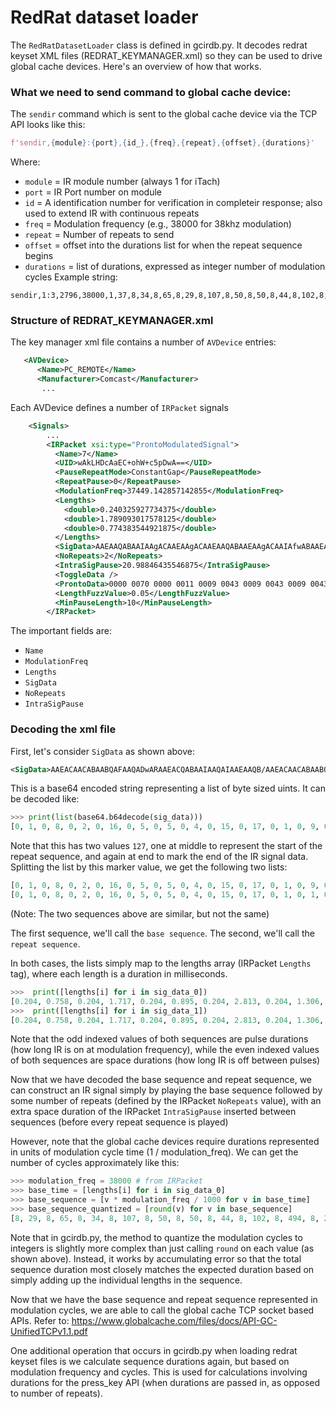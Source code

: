 # RedRat dataset loader

The `RedRatDatasetLoader` class is defined in gcirdb.py. It decodes redrat keyset XML files (REDRAT_KEYMANAGER.xml) so they can be
used to drive global cache devices. Here's an overview of how that works.

### What we need to send command to global cache device:

The `sendir` command which is sent to the global cache device via the TCP API looks like this:
```python
f'sendir,{module}:{port},{id_},{freq},{repeat},{offset},{durations}'
```
Where:
* `module` = IR module number (always 1 for iTach)
* `port` = IR Port number on module
* `id` = A identification number for verification in completeir response; also used to extend IR with continuous repeats
* `freq` = Modulation frequency (e.g., 38000 for 38khz modulation)
* `repeat` = Number of repeats to send
* `offset` = offset into the durations list for when the repeat sequence begins
* `durations` = list of durations, expressed as integer number of modulation cycles
Example string:
```
sendir,1:3,2796,38000,1,37,8,34,8,65,8,29,8,107,8,50,8,50,8,44,8,102,8,494,8,34,8,76,8,29,8,29,8,39,8,50,8,29,8,29,8,3040,8,34,8,65,8,29,8,107,8,50,8,50,8,44,8,102,8,494,8,34,8,34,8,70,8,29,8,39,8,50,8,29,8,29,8,3040
```


### Structure of REDRAT_KEYMANAGER.xml

The key manager xml file contains a number of `AVDevice` entries:
```xml
   <AVDevice>
      <Name>PC_REMOTE</Name>
      <Manufacturer>Comcast</Manufacturer>
       ...
```

Each AVDevice defines a number of `IRPacket` signals
```xml
    <Signals>
        ...
        <IRPacket xsi:type="ProntoModulatedSignal">
          <Name>7</Name>
          <UID>wAkLHDcAaEC+ohW+c5pDwA==</UID>
          <PauseRepeatMode>ConstantGap</PauseRepeatMode>
          <RepeatPause>0</RepeatPause>
          <ModulationFreq>37449.142857142855</ModulationFreq>
          <Lengths>
            <double>0.240325927734375</double>
            <double>1.789093017578125</double>
            <double>0.774383544921875</double>
          </Lengths>
          <SigData>AAEAAQABAAIAAgACAAEAAgACAAEAAQABAAEAAgACAAIAfwABAAEAAQACAAIAAgABAAIAAgABAAEAAQABAAIAAgACAH8=</SigData>
          <NoRepeats>2</NoRepeats>
          <IntraSigPause>20.98846435546875</IntraSigPause>
          <ToggleData />
          <ProntoData>0000 0070 0000 0011 0009 0043 0009 0043 0009 0043 0009 001D 0009 001D 0009 001D 0009 0043 0009 001D 0009 001D 0009 0043 0009 0043 0009 0043 0009 0043 0009 001D 0009 001D 0009 001D 0009 0312</ProntoData>
          <LengthFuzzValue>0.05</LengthFuzzValue>
          <MinPauseLength>10</MinPauseLength>
        </IRPacket>   
```

The important fields are:
* `Name`
* `ModulationFreq`
* `Lengths`
* `SigData`
* `NoRepeats`
* `IntraSigPause`

### Decoding the xml file

First, let's consider `SigData` as shown above:
```xml
<SigData>AAEACAACABAABQAFAAQADwARAAEACQABAAIAAQAIAAEAAQB/AAEACAACABAABQAFAAQADwARAAEAAQAJAAIAAQAIAAEAAQB/</SigData>
```

This is a base64 encoded string representing a list of byte sized uints. It can be decoded like:
```python
>>> print(list(base64.b64decode(sig_data)))
[0, 1, 0, 8, 0, 2, 0, 16, 0, 5, 0, 5, 0, 4, 0, 15, 0, 17, 0, 1, 0, 9, 0, 1, 0, 2, 0, 1, 0, 8, 0, 1, 0, 1, 0, 127, 0, 1, 0, 8, 0, 2, 0, 16, 0, 5, 0, 5, 0, 4, 0, 15, 0, 17, 0, 1, 0, 1, 0, 9, 0, 2, 0, 1, 0, 8, 0, 1, 0, 1, 0, 127]
```

Note that this has two values `127`, one at middle to represent the start of the repeat sequence, and again at end to mark the end
of the IR signal data. Splitting the list by this marker value, we get the following two lists:
```python
[0, 1, 0, 8, 0, 2, 0, 16, 0, 5, 0, 5, 0, 4, 0, 15, 0, 17, 0, 1, 0, 9, 0, 1, 0, 2, 0, 1, 0, 8, 0, 1, 0, 1, 0]
[0, 1, 0, 8, 0, 2, 0, 16, 0, 5, 0, 5, 0, 4, 0, 15, 0, 17, 0, 1, 0, 1, 0, 9, 0, 2, 0, 1, 0, 8, 0, 1, 0, 1, 0]
```
(Note: The two sequences above are similar, but not the same)

The first sequence, we'll call the `base sequence`. The second, we'll call the `repeat sequence`.

In both cases, the lists simply map to the lengths array (IRPacket `Lengths` tag), where each
length is a duration in milliseconds.
```python
>>>  print([lengths[i] for i in sig_data_0])
[0.204, 0.758, 0.204, 1.717, 0.204, 0.895, 0.204, 2.813, 0.204, 1.306, 0.204, 1.306, 0.204, 1.169, 0.204, 2.676, 0.204, 13.0, 0.204, 0.758, 0.204, 1.854, 0.204, 0.758, 0.204, 0.895, 0.204, 0.758, 0.204, 1.717, 0.204, 0.758, 0.204, 0.758, 0.204]
>>>  print([lengths[i] for i in sig_data_1])
[0.204, 0.758, 0.204, 1.717, 0.204, 0.895, 0.204, 2.813, 0.204, 1.306, 0.204, 1.306, 0.204, 1.169, 0.204, 2.676, 0.204, 13.0, 0.204, 0.758, 0.204, 0.758, 0.204, 1.854, 0.204, 0.895, 0.204, 0.758, 0.204, 1.717, 0.204, 0.758, 0.204, 0.758, 0.204]
```

Note that the odd indexed values of both sequences are pulse durations (how long IR is on at modulation frequency),
while the even indexed values of both sequences are space durations (how long IR is off between pulses) 

Now that we have decoded the base sequence and repeat sequence, we can construct an IR signal simply by playing the
base sequence followed by some number of repeats (defined by the IRPacket `NoRepeats` value), with an extra space duration
of the IRPacket `IntraSigPause` inserted between sequences (before every repeat sequence is played)

However, note that the global cache devices require durations represented in units of modulation
cycle time (1 / modulation_freq). We can get the number of cycles approximately like this:
```python
>>> modulation_freq = 38000 # from IRPacket
>>> base_time = [lengths[i] for i in sig_data_0]
>>> base_sequence = [v * modulation_freq / 1000 for v in base_time]
>>> base_sequence_quantized = [round(v) for v in base_sequence]
[8, 29, 8, 65, 8, 34, 8, 107, 8, 50, 8, 50, 8, 44, 8, 102, 8, 494, 8, 29, 8, 70, 8, 29, 8, 34, 8, 29, 8, 65, 8, 29, 8, 29, 8]
```

Note that in gcirdb.py, the method to quantize the modulation cycles to integers is slightly more complex
than just calling `round` on each value (as shown above). Instead, it works by accumulating error so that the total sequence duration
most closely matches the expected duration based on simply adding up the individual lengths in the sequence.

Now that we have the base sequence and repeat sequence represented in modulation cycles, we
are able to call the global cache TCP socket based APIs. Refer to: https://www.globalcache.com/files/docs/API-GC-UnifiedTCPv1.1.pdf

One additional operation that occurs in gcirdb.py when loading redrat keyset files is we calculate
sequence durations again, but based on modulation frequency and cycles. This is used for calculations involving durations for
the press_key API (when durations are passed in, as opposed to number of repeats).